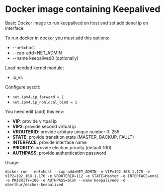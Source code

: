 # Docker image containing Keepalived

Basic Docker image to run keepalived on host and set additional ip on interface 

To run docker in docker you must add this options:
- --net=host
- --cap-add=NET_ADMIN
- --name keepalived0 (optionally)

Load needed kernel module:
- ip_vs

Configure sysctl:
- `net.ipv4.ip_forward = 1`
- `net.ipv4.ip_nonlocal_bind = 1`

You need edit (add) this env:
- **VIP**: provide virtual ip
- **VIP2**: provide second virtual ip
- **VROUTERID**: provide arbitary unique number 0..255
- **STATE**: provide transition state (MASTER, BACKUP, FAULT)
- **INTERFACE**: provide interface name
- **PRIORITY**: provide election priority (default 100)
- **AUTHPASS**: provide authentication password

Usage: 
```
docker run --net=host --cap-add=NET_ADMIN -e VIP=192.168.1.175 -e VIP2=192.168.1.176 -e VROUTERID=112 -e STATE=Master -e INTERFACE=eno1 -e PRIORITY=100 -e AUTHPASS=blah --name keepalived0 -d  oberthur/docker-keepalived  
```


